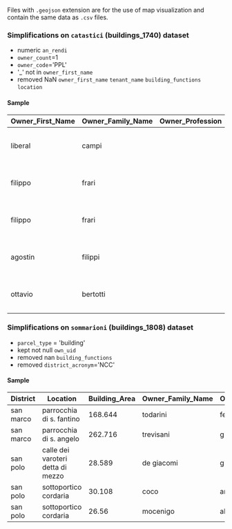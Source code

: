 Files with `.geojson` extension are for the use of map visualization and contain the same data as `.csv` files.

### Simplifications on `catastici` (buildings_1740) dataset
- numeric `an_rendi`
- `owner_count`=1
- `owner_code`='PPL'
- '_' not in `owner_first_name`
- removed NaN `owner_first_name` `tenant_name` `building_functions` `location`

#### Sample
|Owner_First_Name|Owner_Family_Name|Owner_Profession|Tenant_Name|Building_Functions|Rent_Price|Location|Parish|Building_Functions_Count|Longitude|Latitude|
|---|---|---|---|---|---|---|---|---|---|---|
|liberal|campi||francesco zeni|bottega, casa|70|campo vicino alla chiesa|san cancian|2|12.338315191259134|45.440397691052866|
|filippo|frari||dio m'aiuti lazara|casa|60|campo vicino alla chiesa|san cancian|1|12.338431859140826|45.44027817805552|
|filippo|frari||bortolamio piazza|bottega|4|campo vicino alla chiesa|san cancian|1|12.338492541778166|45.44031867953029|
|agostin|filippi||stefano ratti|bottega, casa|70|campo vicino alla chiesa|san cancian|2|12.338210776900992|45.44023535715787|
|ottavio|bertotti||rocco rimondi|magazzeno|22|campo vicino alla chiesa|san cancian|1|12.338224520594391|45.440222175120766|


### Simplifications on `sommarioni` (buildings_1808) dataset
- `parcel_type` = 'building'
- kept not null `own_uid`
- removed nan `building_functions`
- removed `district_acronym`='NCC'

#### Sample
|District|Location|Building_Area|Owner_Family_Name|Owner_First_Name|Building_Functions_Count|Building_Functions|Longitude|Latitude|
|---|---|---|---|---|---|---|---|---|
|san marco|parrocchia di s. fantino|168.644|todarini|ferdinando|1|casa|12.334534496043398|45.434012297059816|
|san marco|parrocchia di s. angelo|262.716|trevisani|giacomo|2|bottega, casa|12.33330436923513|45.4344001803324|
|san polo|calle dei varoteri detta di mezzo|28.589|de giacomi|giovanni battista|2|bottega, volta|12.335116690981442|45.43899193136069|
|san polo|sottoportico cordaria|30.108|coco|andrea|1|bottega|12.335040920361996|45.439100012005234|
|san polo|sottoportico cordaria|26.56|mocenigo|alvise|1|bottega|12.335069905675832|45.43908047778915|